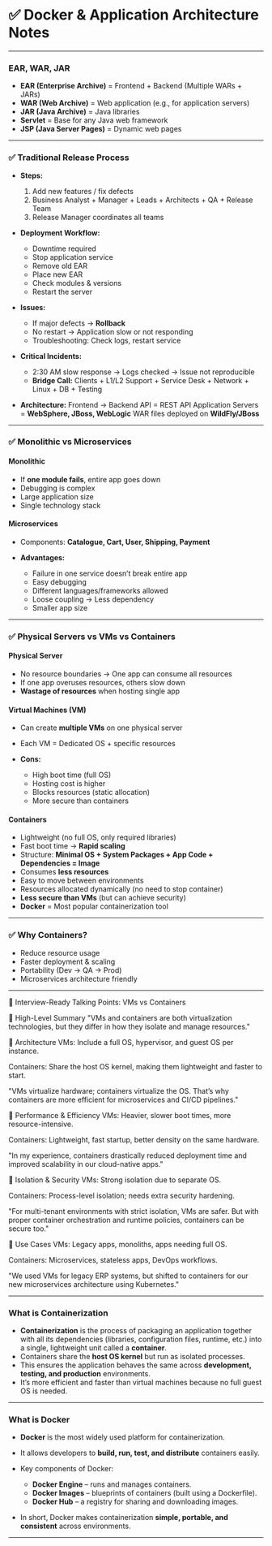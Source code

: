 # ✅ **Docker & Application Architecture Notes**

---

### **EAR, WAR, JAR**

* **EAR (Enterprise Archive)** = Frontend + Backend (Multiple WARs + JARs)
* **WAR (Web Archive)** = Web application (e.g., for application servers)
* **JAR (Java Archive)** = Java libraries
* **Servlet** = Base for any Java web framework
* **JSP (Java Server Pages)** = Dynamic web pages

---

### ✅ **Traditional Release Process**

* **Steps:**

  1. Add new features / fix defects
  2. Business Analyst + Manager + Leads + Architects + QA + Release Team
  3. Release Manager coordinates all teams
* **Deployment Workflow:**

  * Downtime required
  * Stop application service
  * Remove old EAR
  * Place new EAR
  * Check modules & versions
  * Restart the server
* **Issues:**

  * If major defects → **Rollback**
  * No restart → Application slow or not responding
  * Troubleshooting: Check logs, restart service
* **Critical Incidents:**

  * 2:30 AM slow response → Logs checked → Issue not reproducible
  * **Bridge Call:** Clients + L1/L2 Support + Service Desk + Network + Linux + DB + Testing
* **Architecture:**
  Frontend → Backend
  API = REST API
  Application Servers = **WebSphere, JBoss, WebLogic**
  WAR files deployed on **WildFly/JBoss**

---

### ✅ **Monolithic vs Microservices**

#### **Monolithic**

* If **one module fails**, entire app goes down
* Debugging is complex
* Large application size
* Single technology stack

#### **Microservices**

* Components: **Catalogue, Cart, User, Shipping, Payment**
* **Advantages:**

  * Failure in one service doesn’t break entire app
  * Easy debugging
  * Different languages/frameworks allowed
  * Loose coupling → Less dependency
  * Smaller app size

---

### ✅ **Physical Servers vs VMs vs Containers**

#### **Physical Server**

* No resource boundaries → One app can consume all resources
* If one app overuses resources, others slow down
* **Wastage of resources** when hosting single app

#### **Virtual Machines (VM)**

* Can create **multiple VMs** on one physical server
* Each VM = Dedicated OS + specific resources
* **Cons:**

  * High boot time (full OS)
  * Hosting cost is higher
  * Blocks resources (static allocation)
  * More secure than containers

#### **Containers**

* Lightweight (no full OS, only required libraries)
* Fast boot time → **Rapid scaling**
* Structure: **Minimal OS + System Packages + App Code + Dependencies = Image**
* Consumes **less resources**
* Easy to move between environments
* Resources allocated dynamically (no need to stop container)
* **Less secure than VMs** (but can achieve security)
* **Docker** = Most popular containerization tool

---

### ✅ **Why Containers?**

* Reduce resource usage
* Faster deployment & scaling
* Portability (Dev → QA → Prod)
* Microservices architecture friendly

---

🧠 Interview-Ready Talking Points: VMs vs Containers

🔹 High-Level Summary
"VMs and containers are both virtualization technologies, but they differ in how they isolate and manage resources."

🔹 Architecture
VMs: Include a full OS, hypervisor, and guest OS per instance.

Containers: Share the host OS kernel, making them lightweight and faster to start.

"VMs virtualize hardware; containers virtualize the OS. That’s why containers are more efficient for microservices and CI/CD pipelines."

🔹 Performance & Efficiency
VMs: Heavier, slower boot times, more resource-intensive.

Containers: Lightweight, fast startup, better density on the same hardware.

"In my experience, containers drastically reduced deployment time and improved scalability in our cloud-native apps."

🔹 Isolation & Security
VMs: Strong isolation due to separate OS.

Containers: Process-level isolation; needs extra security hardening.

"For multi-tenant environments with strict isolation, VMs are safer. But with proper container orchestration and runtime policies, containers can be secure too."

🔹 Use Cases
VMs: Legacy apps, monoliths, apps needing full OS.

Containers: Microservices, stateless apps, DevOps workflows.

"We used VMs for legacy ERP systems, but shifted to containers for our new microservices architecture using Kubernetes."

---

### What is Containerization

* **Containerization** is the process of packaging an application together with all its dependencies (libraries, configuration files, runtime, etc.) into a single, lightweight unit called a **container**.
* Containers share the **host OS kernel** but run as isolated processes.
* This ensures the application behaves the same across **development, testing, and production** environments.
* It’s more efficient and faster than virtual machines because no full guest OS is needed.

---

### What is Docker

* **Docker** is the most widely used platform for containerization.
* It allows developers to **build, run, test, and distribute** containers easily.
* Key components of Docker:

  * **Docker Engine** – runs and manages containers.
  * **Docker Images** – blueprints of containers (built using a Dockerfile).
  * **Docker Hub** – a registry for sharing and downloading images.
* In short, Docker makes containerization **simple, portable, and consistent** across environments.

---